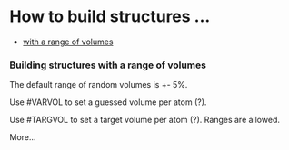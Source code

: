 # How to build structures ...

* [with a range of volumes](#building-structures-with-a-range-of-volumes)

### Building structures with a range of volumes

The default range of random volumes is +- 5%.

Use #VARVOL to set a guessed volume per atom (?).

Use #TARGVOL to set a target volume per atom (?). Ranges are allowed.

More...

